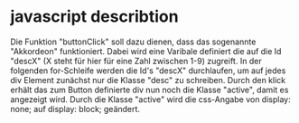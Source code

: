 javascript describtion
===============

Die Funktion "buttonClick" soll dazu dienen, dass das sogenannte "Akkordeon" funktioniert.
Dabei wird eine Varibale definiert die auf die Id "descX" (X steht für hier für eine Zahl zwischen 1-9)
zugreift.
In der folgenden for-Schleife werden die Id's "descX" durchlaufen, um auf jedes div Element zunächst nur die Klasse 
"desc" zu schreiben. Durch den klick erhält das zum Button definierte div nun noch die Klasse "active", damit 
es angezeigt wird. Durch die Klasse "active" wird die css-Angabe von display: none; auf display: block; geändert.



